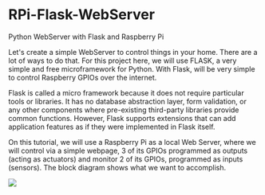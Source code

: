 # RPi-Flask-WebServer
Python WebServer with Flask and Raspberry Pi

Let's create a simple WebServer to control things in your home. There are a lot of ways to do that. For this project here, we will use FLASK, a very simple and free microframework for Python. With Flask, will be very simple to control Raspberry GPIOs over the internet.

Flask is called a micro framework because it does not require particular tools or libraries. It has no database abstraction layer, form validation, or any other components where pre-existing third-party libraries provide common functions. However, Flask supports extensions that can add application features as if they were implemented in Flask itself.

On this tutorial, we will use a Raspberry Pi as a local Web Server, where we will control via a simple webpage, 3 of its GPIOs programmed as outputs (acting as actuators) and monitor 2 of its GPIOs, programmed as inputs (sensors). The block diagram shows what we want to accomplish.
<p> 
<img src=“https://github.com/Mjrovai/RPi-Flask-WebServer/blob/master/Pictures/Block%20Diagram.png”>
</p>
